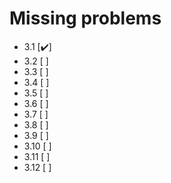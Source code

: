
# Missing problems

- 3.1 [✔️]
- 3.2 [ ]
- 3.3 [ ]
- 3.4 [ ]
- 3.5 [ ]
- 3.6 [ ]
- 3.7 [ ]
- 3.8 [ ]
- 3.9 [ ]
- 3.10 [ ]
- 3.11 [ ]
- 3.12 [ ]
